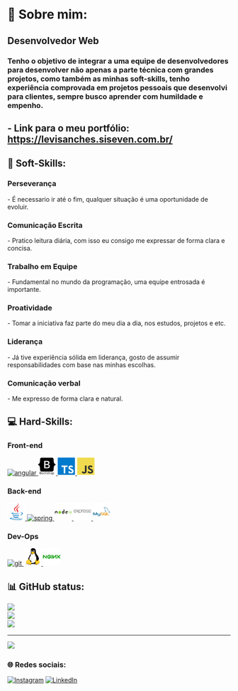 # 💫 Sobre mim:
## Desenvolvedor Web
### Tenho o objetivo de integrar a uma equipe de desenvolvedores para desenvolver não apenas a parte técnica com grandes projetos, como também as minhas soft-skills, tenho experiência comprovada em projetos pessoais que desenvolvi para clientes, sempre busco aprender com humildade e empenho.
## - Link para o meu portfólio: https://levisanches.siseven.com.br/

## 🧠 Soft-Skills:
<p><h3>Perseverança</h3> - É necessario ir até o fim, qualquer situação é uma oportunidade de evoluir.</p>
<p><h3>Comunicação Escrita</h3> - Pratico leitura diária, com isso eu consigo me expressar de forma clara e concisa.</p>
<p><h3>Trabalho em Equipe</h3> - Fundamental no mundo da programação, uma equipe entrosada é importante.</p>
<p><h3>Proatividade</h3> - Tomar a iniciativa faz parte do meu dia a dia, nos estudos, projetos e etc.</p>
<p><h3>Liderança</h3> - Já tive experiência sólida em liderança, gosto de assumir responsabilidades com base nas minhas escolhas.</p>
<p><h3>Comunicação verbal</h3> - Me expresso de forma clara e natural.</p>

## 💻 Hard-Skills:
<h3 align="left">Front-end</h3>
<p align="left"> 
  <a href="https://angular.io" target="_blank" rel="noreferrer"> <img src="https://angular.io/assets/images/logos/angular/angular.svg" alt="angular" width="40" height="40"/> </a> 
  <a href="https://getbootstrap.com" target="_blank" rel="noreferrer"> <img src="https://raw.githubusercontent.com/devicons/devicon/master/icons/bootstrap/bootstrap-plain-wordmark.svg" alt="bootstrap" width="40" height="40"/> </a> 
  <a href="https://www.typescriptlang.org/" target="_blank" rel="noreferrer"> <img src="https://raw.githubusercontent.com/devicons/devicon/master/icons/typescript/typescript-original.svg" alt="typescript" width="40" height="40"/> </a>
  <a href="https://developer.mozilla.org/en-US/docs/Web/JavaScript" target="_blank" rel="noreferrer"> <img src="https://raw.githubusercontent.com/devicons/devicon/master/icons/javascript/javascript-original.svg" alt="javascript" width="40" height="40"/> </a> 
  <h3 align="left">Back-end</h3>
   <a href="https://www.java.com" target="_blank" rel="noreferrer"> <img src="https://raw.githubusercontent.com/devicons/devicon/master/icons/java/java-original.svg" alt="java" width="40" height="40"/> </a>
   <a href="https://spring.io/" target="_blank" rel="noreferrer"> <img src="https://www.vectorlogo.zone/logos/springio/springio-icon.svg" alt="spring" width="40" height="40"/> </a> 
  <a href="https://nodejs.org" target="_blank" rel="noreferrer"> <img src="https://raw.githubusercontent.com/devicons/devicon/master/icons/nodejs/nodejs-original-wordmark.svg" alt="nodejs" width="40" height="40"/> </a>  
  <a href="https://expressjs.com" target="_blank" rel="noreferrer"> <img src="https://raw.githubusercontent.com/devicons/devicon/master/icons/express/express-original-wordmark.svg" alt="express" width="40" height="40"/> </a> 
  <a href="https://www.mysql.com/" target="_blank" rel="noreferrer"> <img src="https://raw.githubusercontent.com/devicons/devicon/master/icons/mysql/mysql-original-wordmark.svg" alt="mysql" width="40" height="40"/> </a> 
   <h3 align="left">Dev-Ops</h3>
  <a href="https://git-scm.com/" target="_blank" rel="noreferrer"> <img src="https://www.vectorlogo.zone/logos/git-scm/git-scm-icon.svg" alt="git" width="40" height="40"/> </a>  
  <a href="https://www.linux.org/" target="_blank" rel="noreferrer"> <img src="https://raw.githubusercontent.com/devicons/devicon/master/icons/linux/linux-original.svg" alt="linux" width="40" height="40"/> </a> 
  <a href="https://www.nginx.com" target="_blank" rel="noreferrer"> <img src="https://raw.githubusercontent.com/devicons/devicon/master/icons/nginx/nginx-original.svg" alt="nginx" width="40" height="40"/> </a>  
   </p>

## 📊 GitHub status:
![](https://github-readme-stats.vercel.app/api?username=LeviSanches&theme=maroongold&hide_border=false&include_all_commits=true&count_private=true)<br/>
![](https://github-readme-streak-stats.herokuapp.com/?user=LeviSanches&theme=maroongold&hide_border=false)<br/>
![](https://github-readme-stats.vercel.app/api/top-langs/?username=LeviSanches&theme=maroongold&hide_border=false&include_all_commits=true&count_private=true&layout=compact)

---
[![](https://visitcount.itsvg.in/api?id=LeviSanches&icon=3&color=2)](https://visitcount.itsvg.in)
### 🌐 Redes sociais:
[![Instagram](https://img.shields.io/badge/Instagram-%23E4405F.svg?logo=Instagram&logoColor=white)](https://instagram.com/https://www.instagram.com/levi_sanchesz/) [![LinkedIn](https://img.shields.io/badge/LinkedIn-%230077B5.svg?logo=linkedin&logoColor=white)](https://linkedin.com/in/https://www.linkedin.com/in/levi-sanches/) 

<!-- Proudly created with GPRM ( https://gprm.itsvg.in ) -->
  
  
